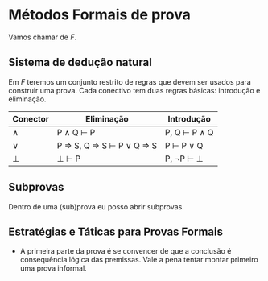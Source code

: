 # Métodos Formais de prova

Vamos chamar de *F*.

## Sistema de dedução natural

Em *F* teremos um conjunto restrito de regras que devem ser usados para construir uma prova. Cada conectivo tem duas regras básicas: introdução e eliminação.

| Conector  | Eliminação                | Introdução |
| --------  | ------------------------- | ---------- |
| ∧         | P ∧ Q ⊢ P                 | P, Q ⊢ P ∧ Q | 
| ∨         | P ⇒ S, Q ⇒ S ⊢ P ∨ Q ⇒ S  | P ⊢ P ∨ Q  |
| ⊥         | ⊥ ⊢ P                     | P, ¬P ⊢ ⊥  | 

## Subprovas

Dentro de uma (sub)prova eu posso abrir subprovas.

## Estratégias e Táticas para Provas Formais

- A primeira parte da prova é se convencer de que a conclusão é consequência lógica das premissas. Vale a pena tentar montar primeiro uma prova informal.
